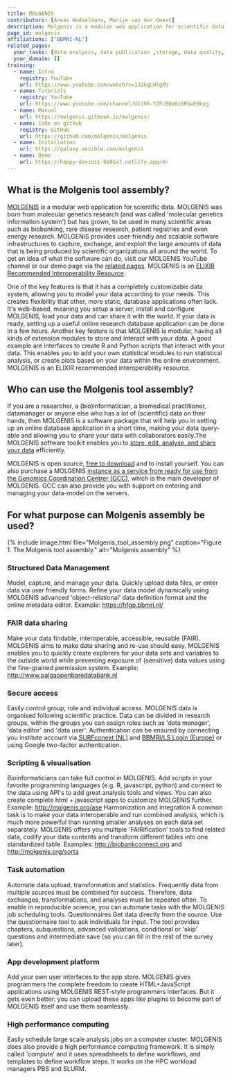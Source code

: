 ```yaml
---
title: MOLGENIS
contributors: [Aneas Hodselmans, Marije van der Geest]
description: Molgenis is a modular web application for scientific data. Flexible data integration platform to find, capture, exchange, manage and analyze scientific data.
page_id: molgenis
affiliations: ["BBMRI-NL"]
related_pages:
  your_tasks: [data analysis, data publication ,storage, data quality, data transfer, metadata, sensitive data]
  your_domain: []
training:
  - name: Intro
    registry: YouTube
    url: https://www.youtube.com/watch?v=1J2kgLHlgPU
  - name: Tutorials
    registry: YouTube
    url: https://www.youtube.com/channel/UCiVR-YZFcBQe0i6RUwE9kyg
  - name: Manual
    url: https://molgenis.gitbook.io/molgenis/
  - name: Code on github
    registry: GitHub
    url: https://github.com/molgenis/molgenis
  - name: Installation
    url: https://galaxy.ansible.com/molgenis
  - name: Demo
    url: https://happy-davinci-bb01a7.netlify.app/#/         
---
```


## What is the Molgenis tool assembly?

[MOLGENIS](https://www.molgenis.org/) is a modular web application for scientific data. MOLGENIS was born from molecular genetics research (and was called 'molecular genetics information system') but has grown, to be used in many scientific areas such as biobanking, rare disease research, patient registries and even energy research. MOLGENIS provides user-friendly and scalable software infrastructures to capture, exchange, and exploit the large amounts of data that is being produced by scientific organizations all around the world. To get an idea of what the software can do, visit our MOLGENIS YouTube channel or our demo page via the [related pages](#related-pages).
MOLGENIS is an [ELIXIR Recommended Interoperability Resource](https://elixir-europe.org/platforms/interoperability/rirs#ELIXIR%20Recommended%20Interoperability%20Resources%20list).

One of the key features is that it has a completely customizable data system, allowing you to model your data according to your needs. This creates flexibility that other, more static, database applications often lack. It's web-based, meaning you setup a server, install and configure MOLGENIS, load your data and can share it with the world. If your data is ready, setting up a useful online research database application can be done in a few hours. Another key feature is that MOLGENIS is modular, having all kinds of extension modules to store and interact with your data. A good example are interfaces to create R and Python scripts that interact with your data. This enables you to add your own statistical modules to run statistical analysis, or create plots based on your data within the online environment.
MOLGENIS is an ELIXIR recommended interoperability resource.


## Who can use the Molgenis tool assembly?

If you are a researcher, a (bio)informatician, a biomedical practitioner, datamanager or anyone else who has a lot of (scientific) data on their hands, then MOLGENIS is a software package that will help you in setting up an online database application in a short time, making your data query-able and allowing you to share your data with collaborators easily.The MOLGENIS software toolkit enables you to [store, edit, analyse, and share your data](#for-what-purpose-can-molgenis-assembly-be-used) efficiently.

MOLGENIS is open source, [free to download](https://www.molgenis.org/get.html) and to install yourself. You can also purchase a MOLGENIS [instance as a service from ready for use from the Genomics Coordination Centrer (GCC)](https://www.molgenis.org/get.html#hosting-and-support), which is the main developer of MOLGENIS. GCC can also provide you with support on entering and managing your data-model on the servers.



## For what purpose can Molgenis assembly be used?

{% include image.html file="Molgenis_tool_assembly.png" caption="Figure 1. The Molgenis tool assembly." alt="Molgenis assembly" %}

### Structured Data Management

Model, capture, and manage your data. Quickly upload data files, or enter data via user friendly forms. Refine your data model dynamically using MOLGENIS advanced 'object-relational' data definition format and the online metadata editor.
Example: https://hfgp.bbmri.nl/

### FAIR data sharing

Make your data findable, interoperable, accessible, reusable (FAIR). MOLGENIS aims to make  data sharing and re-use should easy. MOLGENIS enables you to quickly create explorers for your data sets and variables to the outside world while preventing exposure of (sensitive) data values using the fine-grained permission system.
Example: http://www.palgaopenbaredatabank.nl

### Secure access

Easily control group, role and individual access. MOLGENIS data is organised following scientific practice. Data can be divided in research groups, within the groups you can assign roles such as 'data manager', 'data editor' and 'data user'. Authentication can be ensured by connecting you institute account via [SURFconext (NL)](https://www.surf.nl/en/surfconext-global-access-with-1-set-of-credentials) and [BBMRI/LS Login (Europe)](https://lifescience-ri.eu/ls-login/) or using Google two-factor authentication.

### Scripting & visualisation
Bioinformaticians can take full control in MOLGENIS. Add scripts in your favorite programming languages (e.g. R, javascript, python) and connect to the data using API's to add great analysis tools and views. You can also create complete html + javascript apps to customize MOLGENIS further.
Example: http://molgenis.org/ase
Harmonization and integration
A common task is to make your data interoperable and run combined analysis, which is much more powerful than running smaller analyses on each data set separately. MOLGENIS offers you multiple 'FAIRification' tools to find related data, codify your data contents and transform different tables into one standardized table.
Examples: http://biobankconnect.org and http://molgenis.org/sorta

### Task automation
Automate data upload, transformation and statistics. Frequently data from multiple sources must be combined for success. Therefore, data exchanges, transformations, and analyses must be repeated often. To enable  in reproducible science, you can automate tasks with the MOLGENIS job scheduling tools.
Questionnaires
Get data directly from the source. Use the questionnaire tool to ask individuals for input. The tool provides chapters, subquestions, advanced validations, conditional or 'skip' questions and intermediate save (so you can fill in the rest of the survey later).

### App development platform
Add your own user interfaces to the app store. MOLGENIS gives programmers the complete freedom to create HTML+JavaScript applications using MOLGENIS REST-style programmers interfaces. But it gets even better: you can upload these apps like plugins to become part of MOLGENIS itself and use them seamlessly.

### High performance computing
Easily schedule large scale analysis jobs on a computer cluster. MOLGENIS does also provide a high performance computing framework. It is simply called 'compute' and it uses spreadsheets to define workflows, and templates to define workflow steps. It works on the HPC workload managers PBS and SLURM.
